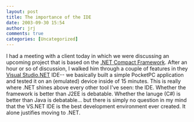 ```yaml
---
layout: post
title: The importance of the IDE
date: 2003-09-30 15:54
author: jrj
comments: true
categories: [Uncategorized]
---
```

I had a meeting with a client today in which we were discussing an upcoming project that is based on the <a href="http://msdn.microsoft.com/vstudio/device/compact.aspx" target="_blank">.NET Compact Framework</a>. After an hour or so of discussion, I walked him through a couple of features in they <a href="http://msdn.microsoft.com/vstudio/" target="_blank">Visual Studio.NET</a> IDE-- we basically built a simple PocketPC application and tested it on an (emulated) device inside of 15 minutes. This is really  where .NET shines above every other tool I've seen: the IDE. Whether the framework is better than J2EE is debatable. Whether the lanuge (C#) is better than Java is debatable... but there is simply no question in my mind that the VS.NET IDE is the best development environment ever created. It alone justifies moving to .NET.
